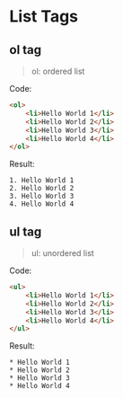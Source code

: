 # List Tags

## ol tag

> ol: ordered list

Code:

```HTML
<ol>
    <li>Hello World 1</li>
    <li>Hello World 2</li>
    <li>Hello World 3</li>
    <li>Hello World 4</li>
</ol>
```

Result:

```
1. Hello World 1
2. Hello World 2
3. Hello World 3
4. Hello World 4
```

## ul tag

> ul: unordered list

Code:

```HTML
<ul>
    <li>Hello World 1</li>
    <li>Hello World 2</li>
    <li>Hello World 3</li>
    <li>Hello World 4</li>
</ul>
```

Result:

```
* Hello World 1
* Hello World 2
* Hello World 3
* Hello World 4
```
